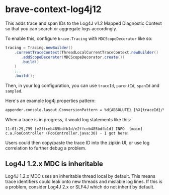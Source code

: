 # brave-context-log4j12
This adds trace and span IDs to the Log4J v1.2 Mapped Diagnostic Context so that you
can search or aggregate logs accordingly.

To enable this, configure `brave.Tracing` with `MDCScopeDecorator`
like so:

```java
tracing = Tracing.newBuilder()
    .currentTraceContext(ThreadLocalCurrentTraceContext.newBuilder()
       .addScopeDecorator(MDCScopeDecorator.create())
       .build()
    )
    ...
    .build();
```

Then, in your log configuration, you can use `traceId`, `parentId`, `spanId` and `sampled`.

Here's an example log4j.properties pattern:

```xml
appender.console.layout.ConversionPattern = %d{ABSOLUTE} [%X{traceId}/%X{spanId}] %-5p [%t] %C{2} (%F:%L) - %m%n
```

When a trace is in progress, it would log statements like this:
```
11:01:29,799 [e2ffceb485bdfb1d/e2ffceb485bdfb1d] INFO  [main] c.a.FooController (FooController.java:30) - I got here!
```

Users could then copy/paste the trace ID into the zipkin UI, or use log
correlation to further debug a problem.

## Log4J 1.2.x MDC is inheritable

Log4J 1.2.x MDC uses an inheritable thread local by default. This means
trace identifiers could leak onto new threads and mislable log lines. If
this is a problem, consider Log4J 2.x or SLF4J which do not inherit by
default.
